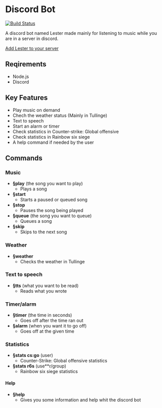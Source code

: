 # Discord Bot
[![Build Status](https://travis-ci.com/tullinge/booking.svg?branch=master)](https://travis-ci.com/Tullingemarcus/Discord_bot)

A discord bot named Lester made mainly for listening to music while you are in a server in discord.

[Add Lester to your server](link)

## Reqirements
- Node.js
- Discord
## Key Features
- Play music on demand 
- Chech the weather status (Mainly in Tullinge)
- Text to speech
- Start an alarm or timer
- Check statistics in Counter-strike: Global offensive
- Check statistics in Rainbow six siege
- A help command if needed by the user
## Commands
### Music
  - **§play** (the song you want to play)
    - Plays a song
  - **§start** 
    - Starts a paused or queued song
  - **§stop** 
    - Pauses the song being played
  - **§queue** (the song you want to queue)
    - Queues a song
  - **§skip** 
    - Skips to the next song
### Weather
  - **§weather**
    - Checks the weather in Tullinge
### Text to speech
  - **§tts** (what you want to be read)
    - Reads what you wrote
### Timer/alarm
  - **§timer** (the time in seconds)
    - Goes off after the time ran out
  - **§alarm** (when you want it to go off)
    - Goes off at the given time
### Statistics
  - **§stats cs:go** (user)
    - Counter-Strike: Global offensive statistics
  - **§stats r6s** (use**r/group)
    - Rainbow six siege statistics
#### Help
  - **§help**
    - Gives you some information and help whit the discord bot
